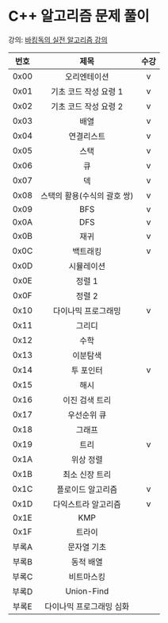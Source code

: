 # C++ 알고리즘 문제 풀이

강의: [바킹독의 실전 알고리즘 강의](https://www.youtube.com/playlist?list=PLtqbFd2VIQv4O6D6l9HcD732hdrnYb6CY)

| 번호  |            제목             | 수강 |
| :---: | :-------------------------: | :--: |
| 0x00  |        오리엔테이션         |  v   |
| 0x01  |    기초 코드 작성 요령 1    |  v   |
| 0x02  |    기초 코드 작성 요령 2    |  v   |
| 0x03  |            배열             |  v   |
| 0x04  |         연결리스트          |  v   |
| 0x05  |            스택             |  v   |
| 0x06  |             큐              |  v   |
| 0x07  |             덱              |  v   |
| 0x08  | 스택의 활용(수식의 괄호 쌍) |  v   |
| 0x09  |             BFS             |  v   |
| 0x0A  |             DFS             |  v   |
| 0x0B  |            재귀             |  v   |
| 0x0C  |          백트래킹           |  v   |
| 0x0D  |         시뮬레이션          |      |
| 0x0E  |           정렬 1            |      |
| 0x0F  |           정렬 2            |      |
| 0x10  |     다이나믹 프로그래밍     |  v   |
| 0x11  |           그리디            |      |
| 0x12  |            수학             |      |
| 0x13  |          이분탐색           |      |
| 0x14  |          투 포인터          |  v   |
| 0x15  |            해시             |      |
| 0x16  |       이진 검색 트리        |      |
| 0x17  |         우선순위 큐         |      |
| 0x18  |           그래프            |      |
| 0x19  |            트리             |  v   |
| 0x1A  |          위상 정렬          |      |
| 0x1B  |       최소 신장 트리        |      |
| 0x1C  |      플로이드 알고리즘      |  v   |
| 0x1D  |     다익스트라 알고리즘     |  v   |
| 0x1E  |             KMP             |      |
| 0x1F  |           트라이            |      |
| 부록A |         문자열 기초         |      |
| 부록B |          동적 배열          |      |
| 부록C |         비트마스킹          |      |
| 부록D |         Union-Find          |      |
| 부록E |  다이나믹 프로그래밍 심화   |      |
